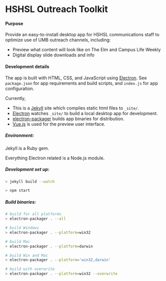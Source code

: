 # HSHSL Outreach Toolkit


#### Purpose
Provide an easy-to-install desktop app for HSHSL communications staff to optimize use of UMB outreach channels, including:
- Preview what content will look like on The Elm and Campus Life Weekly
- Digital display slide downloads and info


#### Development details
The app is built with HTML, CSS, and JavaScript using [Electron](http://electron.atom.io). See `package.json` for app requirements and build scripts, and `index.js` for app configuration.

Currently,

- This is a [Jekyll](https://jekyllrb.com) site which compiles static html files to `_site/`.
- [Electron](https://electron.atom.io) watches `_site/` to build a local desktop app for development.
- [electron-packager](https://www.npmjs.com/package/electron-packager) builds app binaries for distribution.
- [Vue.js](https://vuejs.org) is used for the preview user interface.


##### Environment:

Jekyll is a Ruby gem.

Everything Electron related is a Node.js module.

##### Development set up:

``` bash
> jekyll build --watch
```

``` bash
> npm start
```

##### Build binaries:

```bash
# build for all platforms
> electron-packager . --all

# build Windows
> electron-packager . --platform=win32

# build Mac
> electron-packager . --platform=darwin

# build Win and Mac
> electron-packager . --platform='win32,darwin'

# build with overwrite
> electron-packager . --platform=win32 --overwrite

```
